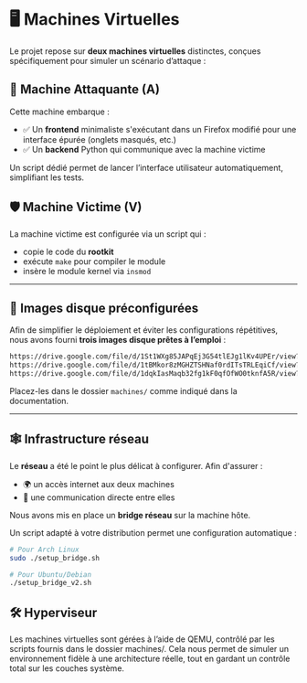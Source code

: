 # 🖥️ Machines Virtuelles

Le projet repose sur **deux machines virtuelles** distinctes, conçues spécifiquement pour simuler un scénario d’attaque :

## 🧨 Machine Attaquante (A)

Cette machine embarque :

- ✅ Un **frontend** minimaliste s'exécutant dans un Firefox modifié pour une interface épurée (onglets masqués, etc.)
- ✅ Un **backend** Python qui communique avec la machine victime

Un script dédié permet de lancer l’interface utilisateur automatiquement, simplifiant les tests.

## 🛡️ Machine Victime (V)

La machine victime est configurée via un script qui :

- copie le code du **rootkit**
- exécute `make` pour compiler le module
- insère le module kernel via `insmod`

---

## 📀 Images disque préconfigurées

Afin de simplifier le déploiement et éviter les configurations répétitives, nous avons fourni **trois images disque prêtes à l’emploi** :

```bash
https://drive.google.com/file/d/1St1WXg85JAPqEj3G54tlEJg1lKv4UPEr/view?usp=sharing
https://drive.google.com/file/d/1tBMkor8zMGHZTSHNaf0rdITsTRLEqiCf/view?usp=sharing
https://drive.google.com/file/d/1dqkIasMaqb32fg1kF0qfOfWO0tknfA5R/view?usp=sharing
```

Placez-les dans le dossier `machines/` comme indiqué dans la documentation.

---

## 🕸️ Infrastructure réseau

Le **réseau** a été le point le plus délicat à configurer. Afin d'assurer :

- 🌍 un accès internet aux deux machines
- 🔄 une communication directe entre elles

Nous avons mis en place un **bridge réseau** sur la machine hôte.

Un script adapté à votre distribution permet une configuration automatique :

```bash
# Pour Arch Linux
sudo ./setup_bridge.sh

# Pour Ubuntu/Debian
./setup_bridge_v2.sh
```

## 🛠️ Hyperviseur

Les machines virtuelles sont gérées à l’aide de QEMU, contrôlé par les scripts fournis dans le dossier machines/.
Cela nous permet de simuler un environnement fidèle à une architecture réelle, tout en gardant un contrôle total sur les couches système.

